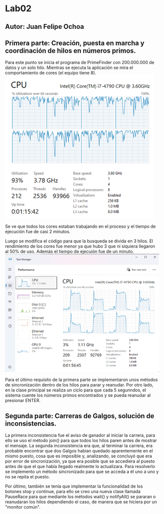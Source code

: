 # Lab02
## Autor: Juan Felipe Ochoa

## Primera parte: Creación, puesta en marcha y coordinación de hilos en números primos.

Para este punto se inicia el programa de PrimeFinder con 200.000.000 de datos y un solo hilo.
Mientras se ejecuta la aplicación se mira el comportamiento de cores (el equipo tiene 8).
![Screenshot 2025-08-23 074608.png](util%2FScreenshot%202025-08-23%20074608.png)


Se ve que todos los cores estaban trabajando en el proceso y el tiempo de ejecución fue de casi 2 minutos.

Luego se modifica el código para que la busqueda se divida en 3 hilos. El rendimiento de los cores fue
menor ya que hubo 3 que ni siquiera llegaron al 50% de uso. Además el tiempo de ejecuión fue de un minuto.
![Screenshot 2025-08-23 082713.png](util%2FScreenshot%202025-08-23%20082713.png)

Para el último requisito de la primera parte se implementaron unos métodos de sincronización dentro de los hilos para parar y reanudar. 
Por otro lado, en la clase principal se realiza un ciclo para que cada 5 segunndos, el sistema cuente los números primos encontrados y se pueda 
reanudar al presionar ENTER.

## Segunda parte: Carreras de Galgos, solución de inconsistencias.

La primera inconsistencia fue el aviso de ganador al iniciar la carrera, para ello se uso el método join() para que todos los hilos paren antes de mostrar el mensaje.
La segunda inconsistencia era que, al terminar la carrera, era probable encontrar que dos Galgos habían quedado aparentemente en el mismo puesto, cosa que es imposible y, analizando, 
se concluyó que era por error de sincronización, ya que era posible que se accediera al puesto antes de que el que había llegado realmente lo actualizara. Para resolverlo
se implemento un método sincronizado para que se acceda a él uno a uno y no se repita el puesto. 

Por último, también se tenía que implementar la funcionalidad de los botones stop y continue, para ello se creo una nueva clase llamada PauseRace para que
mediante los métodos wait() y notifyAll() se pararan o reanudaran los hilos dependiendo el caso, de manera que se hiciera por un "monitor común". 